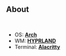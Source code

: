 ## About

<br>

 - OS: [**Arch**](https://www.google.com/search?q=Arch)
 - WM: [**HYPRLAND**](https://www.google.com/search?q=hyprland)
  - Terminal: [**Alacritty**](https://www.google.com/search?q=alacritty)
 <!-- - Bar: [**Polybar**](https://www.google.com/search?q=Polybar)
 - Compositor: [**Picom**](https://www.google.com/search?q=Picom) -->
 <!-- - App Launcher: [**Rofi**](https://www.google.com/search?q=Rofi)
 - Shell: [**Zsh**](https://www.google.com/search?q=Zsh)
 - Display manager: [**LightDM**](https://www.google.com/search?q=LightDM) -->

</br>